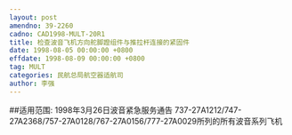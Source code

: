 ```yaml
---
layout: post
amendno: 39-2260
cadno: CAD1998-MULT-20R1
title: 检查波音飞机方向舵脚蹬组件与推拉杆连接的紧固件
date: 1998-08-05 00:00:00 +0800
effdate: 1998-08-09 00:00:00 +0800
tag: MULT
categories: 民航总局航空器适航司
author: 李强
---
```


##适用范围:
1998年3月26日波音紧急服务通告 737-27A1212/747-27A2368/757-27A0128/767-27A0156/777-27A0029所列的所有波音系列飞机

